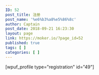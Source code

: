 ```yaml
---
ID: 52
post_title: 注册
post_name: '%e6%b3%a8%e5%86%8c'
author: Captain
post_date: 2018-09-21 16:23:30
layout: page
link: https://moker.io/?page_id=52
published: true
tags: [ ]
categories: [ ]
---
```

[wpuf_profile type="registration" id="49"]